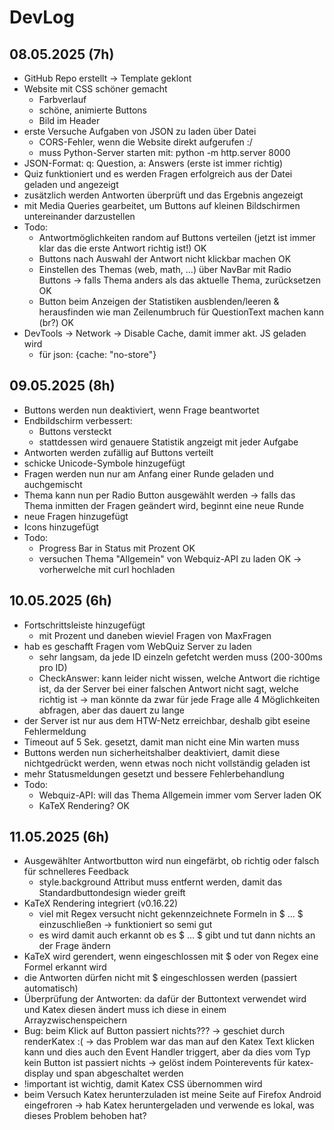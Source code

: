 # DevLog

## 08.05.2025 (7h)

- GitHub Repo erstellt -> Template geklont
- Website mit CSS schöner gemacht
  - Farbverlauf
  - schöne, animierte Buttons
  - Bild im Header
- erste Versuche Aufgaben von JSON zu laden über Datei
  - CORS-Fehler, wenn die Website direkt aufgerufen :/
  - muss Python-Server starten mit: python -m http.server 8000
- JSON-Format: q: Question, a: Answers (erste ist immer richtig)
- Quiz funktioniert und es werden Fragen erfolgreich aus der Datei geladen und angezeigt
- zusätzlich werden Antworten überprüft und das Ergebnis angezeigt
- mit Media Queries gearbeitet, um Buttons auf kleinen Bildschirmen untereinander darzustellen
- Todo: 
  - Antwortmöglichkeiten random auf Buttons verteilen (jetzt ist immer klar das die erste Antwort richtig ist!) OK
  - Buttons nach Auswahl der Antwort nicht klickbar machen OK
  - Einstellen des Themas (web, math, ...) über NavBar mit Radio Buttons -> falls Thema anders als das aktuelle Thema, zurücksetzen OK
  - Button beim Anzeigen der Statistiken ausblenden/leeren & herausfinden wie man Zeilenumbruch für QuestionText machen kann (br?) OK
- DevTools -> Network -> Disable Cache, damit immer akt. JS geladen wird
  - für json: {cache: "no-store"}

## 09.05.2025 (8h)

- Buttons werden nun deaktiviert, wenn Frage beantwortet
- Endbildschirm verbessert: 
  - Buttons versteckt
  - stattdessen wird genauere Statistik angzeigt mit jeder Aufgabe
- Antworten werden zufällig auf Buttons verteilt
- schicke Unicode-Symbole hinzugefügt
- Fragen werden nun nur am Anfang einer Runde geladen und auchgemischt
- Thema kann nun per Radio Button ausgewählt werden
  -> falls das Thema inmitten der Fragen geändert wird, beginnt eine neue Runde
- neue Fragen hinzugefügt
- Icons hinzugefügt
- Todo:
  - Progress Bar in Status mit Prozent OK
  - versuchen Thema "Allgemein" von Webquiz-API zu laden OK -> vorherwelche mit curl hochladen

## 10.05.2025 (6h)

- Fortschrittsleiste hinzugefügt
  - mit Prozent und daneben wieviel Fragen von MaxFragen
- hab es geschafft Fragen vom WebQuiz Server zu laden
  - sehr langsam, da jede ID einzeln gefetcht werden muss (200-300ms pro ID)
  - CheckAnswer: kann leider nicht wissen, welche Antwort die richtige ist, da der Server bei einer falschen Antwort nicht sagt, welche richtig ist
  -> man könnte da zwar für jede Frage alle 4 Möglichkeiten abfragen, aber das dauert zu lange
- der Server ist nur aus dem HTW-Netz erreichbar, deshalb gibt eseine Fehlermeldung
- Timeout auf 5 Sek. gesetzt, damit man nicht eine Min warten muss
- Buttons werden nun sicherheitshalber deaktiviert, damit diese nichtgedrückt werden, wenn etwas noch nicht vollständig geladen ist
- mehr Statusmeldungen gesetzt und bessere Fehlerbehandlung
- Todo:
  - Webquiz-API: will das Thema Allgemein immer vom Server laden OK
  - KaTeX Rendering? OK

## 11.05.2025 (6h)

- Ausgewählter Antwortbutton wird nun eingefärbt, ob richtig oder falsch für schnelleres Feedback
  - style.background Attribut muss entfernt werden, damit das Standardbuttondesign wieder greift
- KaTeX Rendering integriert (v0.16.22)
  - viel mit Regex versucht nicht gekennzeichnete Formeln in \$ ... \$ einzuschließen -> funktioniert so semi gut
  - es wird damit auch erkannt ob es $ ... $ gibt und tut dann nichts an der Frage ändern
- KaTeX wird gerendert, wenn eingeschlossen mit $ oder von Regex eine Formel erkannt wird
- die Antworten dürfen nicht mit $ eingeschlossen werden (passiert automatisch)
- Überprüfung der Antworten: da dafür der Buttontext verwendet wird und Katex diesen ändert muss ich diese in einem Arrayzwischenspeichern
- Bug: beim Klick auf Button passiert nichts??? -> geschiet durch renderKatex :(
  -> das Problem war das man auf den Katex Text klicken kann und dies auch den Event Handler triggert, aber da dies vom Typ kein Button ist passiert nichts
  -> gelöst indem Pointerevents für katex-display und span abgeschaltet werden
- !important ist wichtig, damit Katex CSS übernommen wird
- beim Versuch Katex herunterzuladen ist meine Seite auf Firefox Android eingefroren -> hab Katex heruntergeladen und verwende es lokal, was dieses Problem behoben hat?